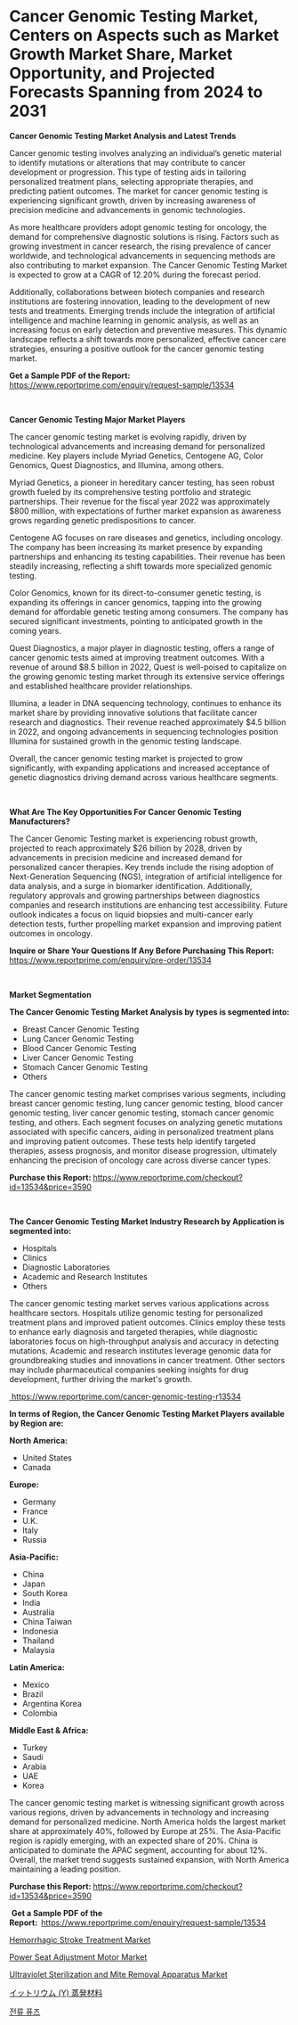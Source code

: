 <p><h1>Cancer Genomic Testing Market, Centers on Aspects such as Market Growth Market Share, Market Opportunity, and Projected Forecasts Spanning from 2024 to 2031</h1></p><p><strong>Cancer Genomic Testing Market Analysis and Latest Trends</strong></p>
<p><p>Cancer genomic testing involves analyzing an individual’s genetic material to identify mutations or alterations that may contribute to cancer development or progression. This type of testing aids in tailoring personalized treatment plans, selecting appropriate therapies, and predicting patient outcomes. The market for cancer genomic testing is experiencing significant growth, driven by increasing awareness of precision medicine and advancements in genomic technologies.</p><p>As more healthcare providers adopt genomic testing for oncology, the demand for comprehensive diagnostic solutions is rising. Factors such as growing investment in cancer research, the rising prevalence of cancer worldwide, and technological advancements in sequencing methods are also contributing to market expansion. The Cancer Genomic Testing Market is expected to grow at a CAGR of 12.20% during the forecast period. </p><p>Additionally, collaborations between biotech companies and research institutions are fostering innovation, leading to the development of new tests and treatments. Emerging trends include the integration of artificial intelligence and machine learning in genomic analysis, as well as an increasing focus on early detection and preventive measures. This dynamic landscape reflects a shift towards more personalized, effective cancer care strategies, ensuring a positive outlook for the cancer genomic testing market.</p></p>
<p><strong>Get a Sample PDF of the Report:&nbsp;</strong> <a href="https://www.reportprime.com/enquiry/request-sample/13534">https://www.reportprime.com/enquiry/request-sample/13534</a></p>
<p>&nbsp;</p>
<p><strong>Cancer Genomic Testing Major Market Players</strong></p>
<p><p>The cancer genomic testing market is evolving rapidly, driven by technological advancements and increasing demand for personalized medicine. Key players include Myriad Genetics, Centogene AG, Color Genomics, Quest Diagnostics, and Illumina, among others.</p><p>Myriad Genetics, a pioneer in hereditary cancer testing, has seen robust growth fueled by its comprehensive testing portfolio and strategic partnerships. Their revenue for the fiscal year 2022 was approximately $800 million, with expectations of further market expansion as awareness grows regarding genetic predispositions to cancer.</p><p>Centogene AG focuses on rare diseases and genetics, including oncology. The company has been increasing its market presence by expanding partnerships and enhancing its testing capabilities. Their revenue has been steadily increasing, reflecting a shift towards more specialized genomic testing.</p><p>Color Genomics, known for its direct-to-consumer genetic testing, is expanding its offerings in cancer genomics, tapping into the growing demand for affordable genetic testing among consumers. The company has secured significant investments, pointing to anticipated growth in the coming years.</p><p>Quest Diagnostics, a major player in diagnostic testing, offers a range of cancer genomic tests aimed at improving treatment outcomes. With a revenue of around $8.5 billion in 2022, Quest is well-poised to capitalize on the growing genomic testing market through its extensive service offerings and established healthcare provider relationships.</p><p>Illumina, a leader in DNA sequencing technology, continues to enhance its market share by providing innovative solutions that facilitate cancer research and diagnostics. Their revenue reached approximately $4.5 billion in 2022, and ongoing advancements in sequencing technologies position Illumina for sustained growth in the genomic testing landscape.</p><p>Overall, the cancer genomic testing market is projected to grow significantly, with expanding applications and increased acceptance of genetic diagnostics driving demand across various healthcare segments.</p></p>
<p>&nbsp;</p>
<p><strong>What Are The Key Opportunities For Cancer Genomic Testing Manufacturers?</strong></p>
<p><p>The Cancer Genomic Testing market is experiencing robust growth, projected to reach approximately $26 billion by 2028, driven by advancements in precision medicine and increased demand for personalized cancer therapies. Key trends include the rising adoption of Next-Generation Sequencing (NGS), integration of artificial intelligence for data analysis, and a surge in biomarker identification. Additionally, regulatory approvals and growing partnerships between diagnostics companies and research institutions are enhancing test accessibility. Future outlook indicates a focus on liquid biopsies and multi-cancer early detection tests, further propelling market expansion and improving patient outcomes in oncology.</p></p>
<p><strong>Inquire or Share Your Questions If Any Before Purchasing This Report:</strong> <a href="https://www.reportprime.com/enquiry/pre-order/13534">https://www.reportprime.com/enquiry/pre-order/13534</a></p>
<p>&nbsp;</p>
<p><strong>Market Segmentation</strong></p>
<p><strong>The Cancer Genomic Testing Market Analysis by types is segmented into:</strong></p>
<p><ul><li>Breast Cancer Genomic Testing</li><li>Lung Cancer Genomic Testing</li><li>Blood Cancer Genomic Testing</li><li>Liver Cancer Genomic Testing</li><li>Stomach Cancer Genomic Testing</li><li>Others</li></ul></p>
<p><p>The cancer genomic testing market comprises various segments, including breast cancer genomic testing, lung cancer genomic testing, blood cancer genomic testing, liver cancer genomic testing, stomach cancer genomic testing, and others. Each segment focuses on analyzing genetic mutations associated with specific cancers, aiding in personalized treatment plans and improving patient outcomes. These tests help identify targeted therapies, assess prognosis, and monitor disease progression, ultimately enhancing the precision of oncology care across diverse cancer types.</p></p>
<p><strong>Purchase this Report:&nbsp;</strong><a href="https://www.reportprime.com/checkout?id=13534&price=3590">https://www.reportprime.com/checkout?id=13534&price=3590</a></p>
<p>&nbsp;</p>
<p><strong>The Cancer Genomic Testing Market Industry Research by Application is segmented into:</strong></p>
<p><ul><li>Hospitals</li><li>Clinics</li><li>Diagnostic Laboratories</li><li>Academic and Research Institutes</li><li>Others</li></ul></p>
<p><p>The cancer genomic testing market serves various applications across healthcare sectors. Hospitals utilize genomic testing for personalized treatment plans and improved patient outcomes. Clinics employ these tests to enhance early diagnosis and targeted therapies, while diagnostic laboratories focus on high-throughput analysis and accuracy in detecting mutations. Academic and research institutes leverage genomic data for groundbreaking studies and innovations in cancer treatment. Other sectors may include pharmaceutical companies seeking insights for drug development, further driving the market's growth.</p></p>
<p><a href="https://www.reportprime.com/cancer-genomic-testing-r13534">&nbsp;https://www.reportprime.com/cancer-genomic-testing-r13534</a></p>
<p><strong>In terms of Region, the Cancer Genomic Testing Market Players available by Region are:</strong></p>
<p>
    <p> <strong> North America: </strong>
        <ul>
            <li>United States</li>
            <li>Canada</li>
        </ul>
        </p> 
    <p> <strong> Europe: </strong>
        <ul>
            <li>Germany</li>
            <li>France</li>
            <li>U.K.</li>
            <li>Italy</li>
            <li>Russia</li>
        </ul>
        </p> 
    <p> <strong> Asia-Pacific: </strong>
        <ul>
            <li>China</li>
            <li>Japan</li>
            <li>South Korea</li>
            <li>India</li>
            <li>Australia</li>
            <li>China Taiwan</li>
            <li>Indonesia</li>
            <li>Thailand</li>
            <li>Malaysia</li>
        </ul>
        </p> 
    <p> <strong> Latin America: </strong>
        <ul>
            <li>Mexico</li>
            <li>Brazil</li>
            <li>Argentina Korea</li>
            <li>Colombia</li>
        </ul>
        </p> 
    <p> <strong> Middle East & Africa: </strong>
        <ul>
            <li>Turkey</li>
            <li>Saudi</li>
            <li>Arabia</li>
            <li>UAE</li>
            <li>Korea</li>
        </ul>
    </p>
    </p>
<p><p>The cancer genomic testing market is witnessing significant growth across various regions, driven by advancements in technology and increasing demand for personalized medicine. North America holds the largest market share at approximately 40%, followed by Europe at 25%. The Asia-Pacific region is rapidly emerging, with an expected share of 20%. China is anticipated to dominate the APAC segment, accounting for about 12%. Overall, the market trend suggests sustained expansion, with North America maintaining a leading position.</p></p>
<p><strong>Purchase this Report: </strong><a href="https://www.reportprime.com/checkout?id=13534&price=3590">https://www.reportprime.com/checkout?id=13534&price=3590</a></p>
<p>&nbsp;<strong>Get a Sample PDF of the Report:&nbsp;&nbsp;</strong><a href="https://www.reportprime.com/enquiry/request-sample/13534">https://www.reportprime.com/enquiry/request-sample/13534</a></p>
<p><strong></strong></p>
<p><p><a href="https://github.com/ygfu6u/Market-Research-Report-List-1/blob/main/hemorrhagic-stroke-treatment-market.md">Hemorrhagic Stroke Treatment Market</a></p><p><a href="https://medium.com/@rosslarkin1962/the-power-seat-adjustment-motor-market-is-experiencing-higher-than-anticipated-demand-compared-ee01adf35f61?postPublishedType=initial">Power Seat Adjustment Motor Market</a></p><p><a href="https://medium.com/@rosslarkin1962/the-growth-of-the-ultraviolet-sterilization-and-mite-removal-apparatus-market-has-been-d6f5256929bd">Ultraviolet Sterilization and Mite Removal Apparatus Market</a></p><p><a href="https://medium.com/@maudward1907/yttrium-y-evaporation-material-market-%E3%81%AE%E3%82%B0%E3%83%AD%E3%83%BC%E3%83%90%E3%83%AB%E5%B8%82%E5%A0%B4%E6%A6%82%E8%A6%81%E3%81%AF-%E4%B8%96%E7%95%8C%E3%81%8A%E3%82%88%E3%81%B3%E4%B8%BB%E8%A6%81%E5%B8%82%E5%A0%B4%E3%81%AB%E3%81%8A%E3%81%91%E3%82%8B%E6%A5%AD%E7%95%8C%E3%81%AB%E5%BD%B1%E9%9F%BF%E3%82%92%E4%B8%8E%E3%81%88%E3%82%8B%E4%B8%BB%E8%A6%81%E3%81%AA%E3%83%88%E3%83%AC%E3%83%B3%E3%83%89%E3%81%AB%E3%81%A4%E3%81%84%E3%81%A6-%E7%8B%AC%E8%87%AA%E3%81%AE%E8%A6%96%E7%82%B9%E3%82%92%E6%8F%90%E4%BE%9B%E3%81%97%E3%81%BE%E3%81%99-947b4ceff893?postPublishedType=initial">イットリウム (Y) 蒸発材料</a></p><p><a href="https://medium.com/@fernandotryo5lson96765/current-fuses-market-%EC%9D%98-%EA%B8%80%EB%A1%9C%EB%B2%8C-%EC%8B%9C%EC%9E%A5-%EA%B0%9C%EC%9A%94%EB%8A%94-%EC%A0%84-%EC%84%B8%EA%B3%84-%EB%B0%8F-%EC%A3%BC%EC%9A%94-%EC%8B%9C%EC%9E%A5%EC%9D%98-%EC%82%B0%EC%97%85%EC%97%90-%EC%98%81%ED%96%A5%EC%9D%84-%EB%AF%B8%EC%B9%98%EB%8A%94-%EC%A3%BC%EC%9A%94-%ED%8A%B8%EB%A0%8C%EB%93%9C%EC%97%90-%EB%8C%80%ED%95%9C-%EB%8F%85%ED%8A%B9%ED%95%9C-%EA%B4%80%EC%A0%90%EC%9D%84-%EC%A0%9C%EA%B3%B5%ED%95%A9%EB%8B%88%EB%8B%A4-5218053a5a05">전류 퓨즈</a></p></p>